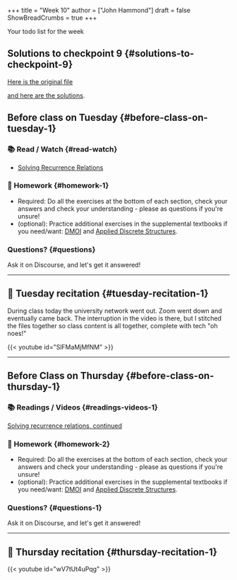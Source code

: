 +++
title = "Week 10"
author = ["John Hammond"]
draft = false
ShowBreadCrumbs = true
+++

Your todo list for the week
<!--more-->


## Solutions to checkpoint 9 {#solutions-to-checkpoint-9}

[Here is the original file](https://nextcloud.math.wichita.edu/index.php/s/d3A95Lw6cApnkmA)

[and here are the solutions](https://nextcloud.math.wichita.edu/index.php/s/Dywb2PcNKP2CApy).


## Before class on Tuesday {#before-class-on-tuesday-1}


### 📚 Read / Watch {#read-watch}

-   [Solving Recurrence Relations](https://www.math.wichita.edu/discrete-book/section-solvingrecurrences.html)


### 📝 Homework {#homework-1}

-   Required: Do all the exercises at the bottom of each section, check
    your answers and check your understanding - please as questions if
    you're unsure!
-   (optional): Practice additional exercises in the supplemental
    textbooks if you need/want:
    [DMOI](http://discrete.openmathbooks.org/dmoi3/) and
    [Applied
    Discrete Structures](http://faculty.uml.edu/klevasseur/ads/index-ads.html).


### Questions? {#questions}

Ask it on Discourse, and let's get it answered!

---


## 🎥 Tuesday recitation {#tuesday-recitation-1}

During class today the university network went out. Zoom went down and eventually came back. The interruption in the video is there, but I stitched the files together so class content is all together, complete with tech "oh noes!"

{{< youtube id="SlFMaMjMfNM" >}}

---


## Before Class on Thursday {#before-class-on-thursday-1}


### 📚 Readings / Videos {#readings-videos-1}

[Solving
recurrence relations, continued](https://www.math.wichita.edu/discrete-book/section-solvingrecurrences.html)


### 📝 Homework {#homework-2}

-   Required: Do all the exercises at the bottom of each section, check
    your answers and check your understanding - please as questions if
    you're unsure!
-   (optional): Practice additional exercises in the supplemental
    textbooks if you need/want:
    [DMOI](http://discrete.openmathbooks.org/dmoi3/) and
    [Applied
    Discrete Structures](http://faculty.uml.edu/klevasseur/ads/index-ads.html).


### Questions? {#questions-1}

Ask it on Discourse, and let's get it answered!

---


## 🎥 Thursday recitation {#thursday-recitation-1}

{{< youtube id="wV7tUt4uPqg" >}}
